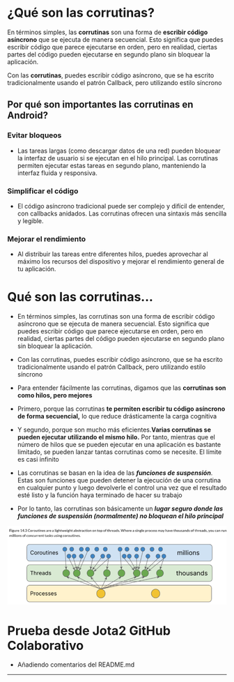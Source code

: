 # ¿Qué son las corrutinas?



En términos simples, las **corrutinas** son una forma de **escribir código asíncrono** que se ejecuta de manera secuencial. Esto significa que puedes escribir código que parece ejecutarse en orden, pero en realidad, ciertas partes del código pueden ejecutarse en segundo plano sin bloquear la aplicación.

Con las **corrutinas**, puedes escribir código asíncrono, que se ha escrito tradicionalmente usando el patrón Callback, pero utilizando estilo síncrono

## Por qué son importantes las corrutinas en Android?




### Evitar bloqueos

* Las tareas largas (como descargar datos de una red) pueden bloquear la interfaz de usuario si se ejecutan en el hilo principal. Las corrutinas permiten ejecutar estas tareas en segundo plano, manteniendo la interfaz fluida y responsiva.


###  Simplificar el código

* El código asíncrono tradicional puede ser complejo y difícil de entender, con callbacks anidados. Las corrutinas ofrecen una sintaxis más sencilla y legible.

### Mejorar el rendimiento

* Al distribuir las tareas entre diferentes hilos, puedes aprovechar al máximo los recursos del dispositivo y mejorar el rendimiento general de tu aplicación.



# Qué son las corrutinas...



* En términos simples, las corrutinas son una forma de escribir código asíncrono que se ejecuta de manera secuencial. Esto significa que puedes escribir código que parece ejecutarse en orden, pero en realidad, ciertas partes del código pueden ejecutarse en segundo plano sin bloquear la aplicación.

* Con las corrutinas, puedes escribir código asíncrono, que se ha escrito tradicionalmente usando el patrón Callback, pero utilizando estilo síncrono

* Para entender fácilmente las corrutinas, digamos que las **corrutinas son como hilos, pero mejores**

* Primero, porque las corrutinas **te permiten escribir tu código asíncrono de forma secuencial,** lo que reduce drásticamente la carga cognitiva

* Y segundo, porque son mucho más eficientes.**Varias corrutinas se pueden ejecutar utilizando el mismo hilo.** Por tanto, mientras que el número de hilos que se pueden ejecutar en una aplicación es bastante limitado, se pueden lanzar tantas corrutinas como se necesite. El límite es casi infinito

* Las corrutinas se basan en la idea de las ***funciones de suspensión***. Estas son funciones que pueden detener la ejecución de una corrutina en cualquier punto y luego devolverle el control una vez que el resultado esté listo y la función haya terminado de hacer su trabajo

* Por lo tanto, las corrutinas son básicamente un ***lugar seguro donde las funciones de suspensión (normalmente) no bloquean el hilo principal***

![Aquí una representación](CorrutinasImagen1.png)

# Prueba desde Jota2 GitHub Colaborativo
* Añadiendo comentarios del README.md
---------------------